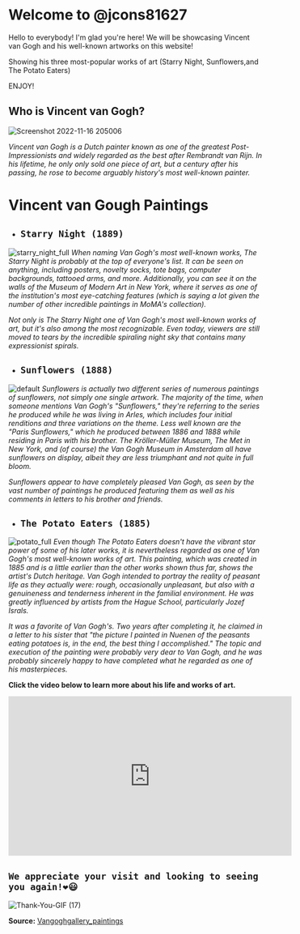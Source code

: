 # **Welcome to @jcons81627**
Hello to everybody! I'm glad you're here! We will be showcasing Vincent van Gogh and his well-known artworks on this website!

Showing his three most-popular works of art (Starry Night, Sunflowers,and The Potato Eaters)

ENJOY!
## **Who is Vincent van Gogh?**
![Screenshot 2022-11-16 205006](https://user-images.githubusercontent.com/118231404/202185066-fe3bc2f0-61a9-4c2d-8f05-77e2d35766ed.png)

*Vincent van Gogh is a Dutch painter known as one of the greatest Post-Impressionists and widely regarded as the best after Rembrandt van Rijn. In his lifetime, he  only only sold one piece of art, but a century after his passing, he rose to become arguably history's most well-known painter.*
# **Vincent van Gough Paintings**
- ## **`Starry Night (1889)`**
![starry_night_full](https://user-images.githubusercontent.com/118231404/202323249-58eea70f-9a49-44fd-9e2b-b5f223c3c8c8.jpg)
*When naming Van Gogh's most well-known works, The Starry Night is probably at the top of everyone's list. It can be seen on anything, including posters, novelty socks, tote bags, computer backgrounds, tattooed arms, and more. Additionally, you can see it on the walls of the Museum of Modern Art in New York, where it serves as one of the institution's most eye-catching features (which is saying a lot given the number of other incredible paintings in MoMA's collection).*

*Not only is The Starry Night one of Van Gogh's most well-known works of art, but it's also among the most recognizable. Even today, viewers are still moved to tears by the incredible spiraling night sky that contains many expressionist spirals.*
- ## **`Sunflowers (1888)`**
![default](https://user-images.githubusercontent.com/118231404/202906482-5e2d377e-4118-4904-9390-9cccd21fcb09.jpg)
*Sunflowers is actually two different series of numerous paintings of sunflowers, not simply one single artwork. The majority of the time, when someone mentions Van Gogh's "Sunflowers," they're referring to the series he produced while he was living in Arles, which includes four initial renditions and three variations on the theme. Less well known are the "Paris Sunflowers," which he produced between 1886 and 1888 while residing in Paris with his brother. The Kröller-Müller Museum, The Met in New York, and (of course) the Van Gogh Museum in Amsterdam all have sunflowers on display, albeit they are less triumphant and not quite in full bloom.*

*Sunflowers appear to have completely pleased Van Gogh, as seen by the vast number of paintings he produced featuring them as well as his comments in letters to his brother and friends.*
- ## **`The Potato Eaters (1885)`**
![potato_full](https://user-images.githubusercontent.com/118231404/202907701-ecc2fa06-9a5a-4126-94aa-3ca18b505890.jpg)
*Even though The Potato Eaters doesn't have the vibrant star power of some of his later works, it is nevertheless regarded as one of Van Gogh's most well-known works of art. This painting, which was created in 1885 and is a little earlier than the other works shown thus far, shows the artist's Dutch heritage. Van Gogh intended to portray the reality of peasant life as they actually were: rough, occasionally unpleasant, but also with a genuineness and tenderness inherent in the familial environment. He was greatly influenced by artists from the Hague School, particularly Jozef Israls.*

*It was a favorite of Van Gogh's. Two years after completing it, he claimed in a letter to his sister that "the picture I painted in Nuenen of the peasants eating potatoes is, in the end, the best thing I accomplished." The topic and execution of the painting were probably very dear to Van Gogh, and he was probably sincerely happy to have completed what he regarded as one of his masterpieces.*

**Click the video below to learn more about his life and works of art.**
<iframe width="560" height="315" src="https://www.youtube.com/embed/wk9L1N9bRRE" title="YouTube video player" frameborder="0" allow="accelerometer; autoplay; clipboard-write; encrypted-media; gyroscope; picture-in-picture" allowfullscreen></iframe>

## `We appreciate your visit and looking to seeing you again!❤️😃`

![Thank-You-GIF (17)](https://user-images.githubusercontent.com/118231404/202911153-5ffd3d56-238a-415a-ac9a-92041eeb315a.gif)

**Source:**
[Vangoghgallery_paintings](https://www.vangoghgallery.com/painting/)
